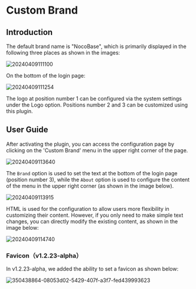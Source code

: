 # Custom Brand

<PluginInfo commercial="true" name="custom-brand"></PluginInfo>

## Introduction

The default brand name is "NocoBase", which is primarily displayed in the following three places as shown in the images:

![20240409111100](https://static-docs.nocobase.com/20240409111100.png)

On the bottom of the login page:

![20240409111254](https://static-docs.nocobase.com/20240409111254.png)

The logo at position number 1 can be configured via the system settings under the Logo option. Positions number 2 and 3 can be customized using this plugin.

## User Guide

After activating the plugin, you can access the configuration page by clicking on the 'Custom Brand' menu in the upper right corner of the page.

![20240409113640](https://static-docs.nocobase.com/20240409113640.png)

The `Brand` option is used to set the text at the bottom of the login page (position number 3), while the `About` option is used to configure the content of the menu in the upper right corner (as shown in the image below).

![20240409113915](https://static-docs.nocobase.com/20240409113915.png)

HTML is used for the configuration to allow users more flexibility in customizing their content. However, if you only need to make simple text changes, you can directly modify the existing content, as shown in the image below:

![20240409114740](https://static-docs.nocobase.com/20240409114740.png)

### Favicon（v1.2.23-alpha）

In v1.2.23-alpha, we added the ability to set a favicon as shown below:

![350438864-08053d02-5429-407f-a3f7-fed439993623](https://nocobase-docs.oss-cn-beijing.aliyuncs.com/350438864-08053d02-5429-407f-a3f7-fed439993623.gif)
